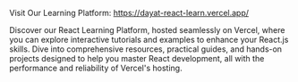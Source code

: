 Visit Our Learning Platform: https://dayat-react-learn.vercel.app/

Discover our React Learning Platform, hosted seamlessly on Vercel, where you can explore interactive tutorials and examples to enhance your React.js skills. Dive into comprehensive resources, practical guides, and hands-on projects designed to help you master React development, all with the performance and reliability of Vercel's hosting.
